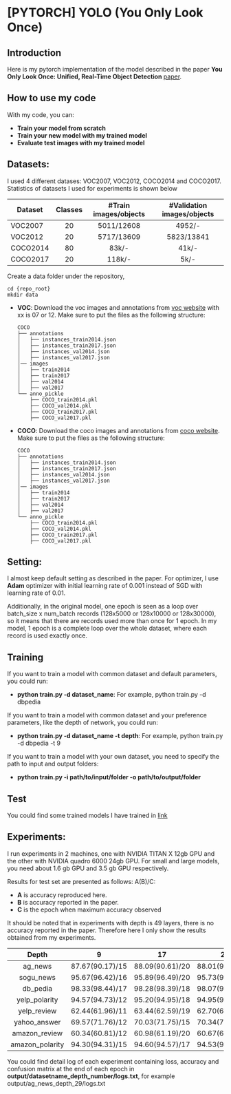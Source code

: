 # [PYTORCH] YOLO (You Only Look Once)

## Introduction

Here is my pytorch implementation of the model described in the paper **You Only Look Once:
Unified, Real-Time Object Detection** [paper](https://arxiv.org/abs/1506.02640). 

## How to use my code
With my code, you can:
* **Train your model from scratch**
* **Train your new model with my trained model**
* **Evaluate test images with my trained model**

## Datasets:

I used 4 different datases: VOC2007, VOC2012, COCO2014 and COCO2017. Statistics of datasets I used for experiments is shown below

| Dataset                | Classes | #Train images/objects | #Validation images/objects |
|------------------------|:---------:|:-----------------------:|:----------------------------:|
| VOC2007                |    20   |      5011/12608       |           4952/-           |
| VOC2012                |    20   |      5717/13609       |           5823/13841       |
| COCO2014               |    80   |         83k/-         |            41k/-           |
| COCO2017               |    20   |         118k/-        |             5k/-           |

Create a data folder under the repository,

```
cd {repo_root}
mkdir data
```

- **VOC**:
  Download the voc images and annotations from [voc website](http://host.robots.ox.ac.uk/pascal/VOC/voc20xx) with xx is 07 or 12. Make sure to put the files as the following structure:
  ```
  COCO
  ├── annotations
  │   ├── instances_train2014.json
  │   ├── instances_train2017.json
  │   ├── instances_val2014.json
  │   ├── instances_val2017.json
  │── images
  │   ├── train2014
  │   ├── train2017
  │   ├── val2014
  │   ├── val2017
  └── anno_pickle
      ├── COCO_train2014.pkl
      ├── COCO_val2014.pkl
      ├── COCO_train2017.pkl
      ├── COCO_val2017.pkl
  ```
  
- **COCO**:
  Download the coco images and annotations from [coco website](http://cocodataset.org/#download). Make sure to put the files as the following structure:
  ```
  COCO
  ├── annotations
  │   ├── instances_train2014.json
  │   ├── instances_train2017.json
  │   ├── instances_val2014.json
  │   ├── instances_val2017.json
  │── images
  │   ├── train2014
  │   ├── train2017
  │   ├── val2014
  │   ├── val2017
  └── anno_pickle
      ├── COCO_train2014.pkl
      ├── COCO_val2014.pkl
      ├── COCO_train2017.pkl
      ├── COCO_val2017.pkl
  ```
  
## Setting:

I almost keep default setting as described in the paper. For optimizer, I use **Adam** optimizer with initial learning rate of 0.001 instead of SGD with learning rate of 0.01.

Additionally, in the original model, one epoch is seen as a loop over batch_size x num_batch records (128x5000 or 128x10000 or 128x30000), so it means that there are records used more than once for 1 epoch. In my model, 1 epoch is a complete loop over the whole dataset, where each record is used exactly once.

## Training

If you want to train a model with common dataset and default parameters, you could run:
- **python train.py -d dataset_name**: For example, python train.py -d dbpedia

If you want to train a model with common dataset and your preference parameters, like the depth of network, you could run:
- **python train.py -d dataset_name -t depth**: For example, python train.py -d dbpedia -t 9

If you want to train a model with your own dataset, you need to specify the path to input and output folders:
- **python train.py -i path/to/input/folder -o path/to/output/folder**

## Test

You could find some trained models I have trained in [link](https://drive.google.com/open?id=1gx1qvgu8rZRtEgkCMA9KqJZtFwjr8fc-)

## Experiments:

I run experiments in 2 machines, one with NVIDIA TITAN X 12gb GPU and the other with NVIDIA quadro 6000 24gb GPU. For small and large models, you need about 1.6 gb GPU and 3.5 gb GPU respectively.

Results for test set are presented as follows:  A(B)/C:
- **A** is accuracy reproduced here.
- **B** is accuracy reported in the paper.
- **C** is the epoch when maximum accuracy observed

It should be noted that in experiments with depth is 49 layers, there is no accuracy reported in the paper. Therefore here I only show the results obtained from my experiments.

|     Depth     |        9        |        17       |        29       |        49       |
|:---------------:|:-----------------:|:-----------------:|:-----------------:|:-----------------:|
|    ag_news    | 87.67(90.17)/15 | 88.09(90.61)/20 | 88.01(91.33)/14 |    84.71/17     |
|   sogu_news   | 95.67(96.42)/16 | 95.89(96.49)/20 | 95.73(96.82)/19 |    95.35/20     |
|    db_pedia   | 98.33(98.44)/17 | 98.28(98.39)/18 | 98.07(98.59)/17 |    97.38/15     |
| yelp_polarity | 94.57(94.73)/12 | 95.20(94.95)/18 | 94.95(95.37)/20 |    95.08/19     |
|  yelp_review  | 62.44(61.96)/11 | 63.44(62.59)/19 | 62.70(63.00)/19 |    62.83/19     |
|  yahoo_answer | 69.57(71.76)/12 | 70.03(71.75)/15 | 70.34(72.84)/19 |    69.16/19     |
| amazon_review | 60.34(60.81)/12 | 60.98(61.19)/20 | 60.67(61.61)/20 |    59.80/17     |
|amazon_polarity| 94.30(94.31)/15 | 94.60(94.57)/17 | 94.53(95.06)/20 |    94.10/11     |

You could find detail log of each experiment containing loss, accuracy and confusion matrix at the end of each epoch in **output/datasetname_depth_number/logs.txt**, for example output/ag_news_depth_29/logs.txt
